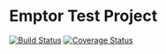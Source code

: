# Emptor Test Project

[![Build Status](https://travis-ci.com/mossplix//EmptorProject.svg?branch=master)](https://travis-ci.com/mossplix//EmptorProject)
[![Coverage Status](https://coveralls.io/repos/github/sparkplug/momoapi-python/badge.svg?branch=master)](https://coveralls.io/github/mossplix//EmptorProject?branch=master)

